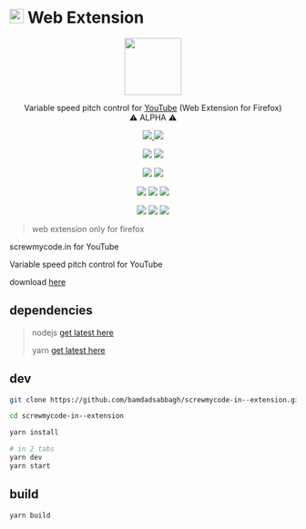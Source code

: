 # <img width=25 src="https://raw.githubusercontent.com/screwmycode/screwmycode-www/master/src/assets/icons/SCRW_SHARE_TXT.svg"> Web Extension

<p align=center>
    <a href="https://addons.mozilla.org/en-US/firefox/addon/screwmycode-in--extension">
        <img width=100 src="https://raw.githubusercontent.com/screwmycode/screwmycode-www/master/src/assets/icons/SCRW_SHARE_TXT.svg">
    </a>
</p>

<p align=center>
    Variable speed pitch control for <a href="https://www.youtube.com/">YouTube</a> (Web Extension for Firefox)
    <br>
    ⚠️ ALPHA ⚠️
</p>

<p align=center>
    <a href="https://github.com/bamdadsabbagh/screwmycode-in--extension">
        <img src="https://img.shields.io/github/stars/bamdadsabbagh/screwmycode-in--extension?label=git">
    </a>
    <img src="https://img.shields.io/github/license/bamdadsabbagh/screwmycode-in--extension">
</p>

<p align=center>
    <img src="https://img.shields.io/github/languages/count/bamdadsabbagh/screwmycode-in--extension">
    <img src="https://img.shields.io/github/languages/top/bamdadsabbagh/screwmycode-in--extension">
</p>

<p align=center>
    <img src="https://img.shields.io/github/v/release/bamdadsabbagh/screwmycode-in--extension">
    <img src="https://api.codeclimate.com/v1/badges/d1a813339cd422a1e584/maintainability" />
</p>

<p align=center>
    <img src="https://img.shields.io/david/bamdadsabbagh/screwmycode-in--extension">
    <img src="https://img.shields.io/david/dev/bamdadsabbagh/screwmycode-in--extension">
    <img src="https://img.shields.io/snyk/vulnerabilities/github/bamdadsabbagh/screwmycode-in--extension">
</p>

<p align=center>
    <img src="https://img.shields.io/amo/v/screwmycode-in">
    <img src="https://img.shields.io/amo/stars/screwmycode-in">
    <img src="https://img.shields.io/amo/users/screwmycode-in">
</p>

> web extension only for firefox

screwmycode.in for YouTube

Variable speed pitch control for YouTube

download [here](https://addons.mozilla.org/en-US/firefox/addon/screwmycode-in/)

## dependencies

> nodejs [get latest here](https://nodejs.org/en/)
>
> yarn [get latest here](https://yarnpkg.com/getting-started/install)

## dev

```bash
git clone https://github.com/bamdadsabbagh/screwmycode-in--extension.git

cd screwmycode-in--extension

yarn install

# in 2 tabs
yarn dev
yarn start
```

## build

```bash
yarn build
```
